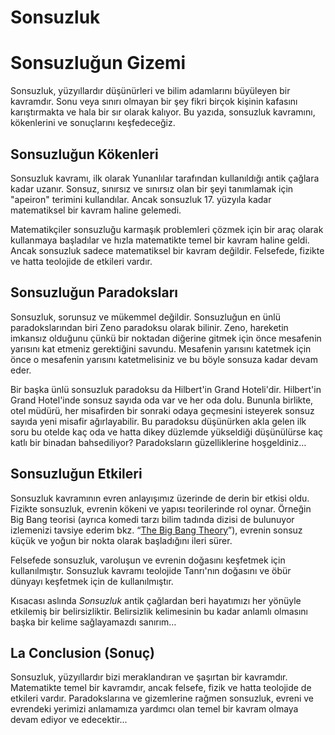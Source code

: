 # Sonsuzluk

# Sonsuzluğun Gizemi

Sonsuzluk, yüzyıllardır düşünürleri ve bilim adamlarını büyüleyen bir kavramdır. Sonu veya sınırı olmayan bir şey fikri birçok kişinin kafasını karıştırmakta ve hala bir sır olarak kalıyor. Bu yazıda, sonsuzluk kavramını, kökenlerini ve sonuçlarını keşfedeceğiz.

## Sonsuzluğun Kökenleri

Sonsuzluk kavramı, ilk olarak Yunanlılar tarafından kullanıldığı antik çağlara kadar uzanır. Sonsuz, sınırsız ve sınırsız olan bir şeyi tanımlamak için "apeiron" terimini kullandılar. Ancak sonsuzluk 17. yüzyıla kadar matematiksel bir kavram haline gelemedi.

Matematikçiler sonsuzluğu karmaşık problemleri çözmek için bir araç olarak kullanmaya başladılar ve hızla matematikte temel bir kavram haline geldi. Ancak sonsuzluk sadece matematiksel bir kavram değildir. Felsefede, fizikte ve hatta teolojide de etkileri vardır.

## Sonsuzluğun Paradoksları

Sonsuzluk, sorunsuz ve mükemmel değildir. Sonsuzluğun en ünlü paradokslarından biri Zeno paradoksu olarak bilinir. Zeno, hareketin imkansız olduğunu çünkü bir noktadan diğerine gitmek için önce mesafenin yarısını kat etmeniz gerektiğini savundu. Mesafenin yarısını katetmek için önce o mesafenin yarısını katetmelisiniz ve bu böyle sonsuza kadar devam eder.

Bir başka ünlü sonsuzluk paradoksu da Hilbert'in Grand Hoteli'dir. Hilbert'in Grand Hotel'inde sonsuz sayıda oda var ve her oda dolu. Bununla birlikte, otel müdürü, her misafirden bir sonraki odaya geçmesini isteyerek sonsuz sayıda yeni misafir ağırlayabilir. Bu paradoksu düşünürken akla gelen ilk soru bu otelde kaç oda ve hatta dikey düzlemde yükseldiği düşünülürse kaç katlı bir binadan bahsediliyor? Paradoksların güzelliklerine hoşgeldiniz…

## Sonsuzluğun Etkileri

Sonsuzluk kavramının evren anlayışımız üzerinde de derin bir etkisi oldu. Fizikte sonsuzluk, evrenin kökeni ve yapısı teorilerinde rol oynar. Örneğin Big Bang teorisi (ayrıca komedi tarzı bilim tadında dizisi de bulunuyor izlemenizi tavsiye ederim bkz. “[The Big Bang Theory](https://www.imdb.com/title/tt0898266/)”), evrenin sonsuz küçük ve yoğun bir nokta olarak başladığını ileri sürer.

Felsefede sonsuzluk, varoluşun ve evrenin doğasını keşfetmek için kullanılmıştır. Sonsuzluk kavramı teolojide Tanrı'nın doğasını ve öbür dünyayı keşfetmek için de kullanılmıştır.

Kısacası aslında *Sonsuzluk* antik çağlardan beri hayatımızı her yönüyle etkilemiş bir belirsizliktir. Belirsizlik kelimesinin bu kadar anlamlı olmasını başka bir kelime sağlayamazdı sanırım…

## La Conclusion (Sonuç)

Sonsuzluk, yüzyıllardır bizi meraklandıran ve şaşırtan bir kavramdır. Matematikte temel bir kavramdır, ancak felsefe, fizik ve hatta teolojide de etkileri vardır. Paradokslarına ve gizemlerine rağmen sonsuzluk, evreni ve evrendeki yerimizi anlamamıza yardımcı olan temel bir kavram olmaya devam ediyor ve edecektir...